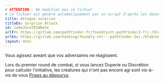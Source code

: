 ```yaml
---
# ATTENTION : Ne modifiez pas ce fichier
# Ce fichier est généré automatiquement par un script d'après les données du module Foundry VTT officiel et de sa traduction
title: Attaque surprise
titleEn: Surprise Attack
id: io6eJGrw701WbmYe
urlFr: https://gitlab.com/pathfinder-fr/foundryvtt-pathfinder2-fr/-/blob/master/data/feats/io6eJGrw701WbmYe.htm
urlEn: https://gitlab.com/hooking/foundry-vtt---pathfinder-2e/-/blob/master/packs/data/feats.db/surprise-attack.json
layout: dons
---
```

Vous agissez aveant que vos adversaires ne réagissent.

Lors du premier round de combat, si vous lancez Duperie ou Discrétion pour calculer l'initiative, les créatures qui n'ont pas encore agi sont vis-à-vis de vous [Prises au dépourvu](../conditions/pris-au-dépourvu.html).
